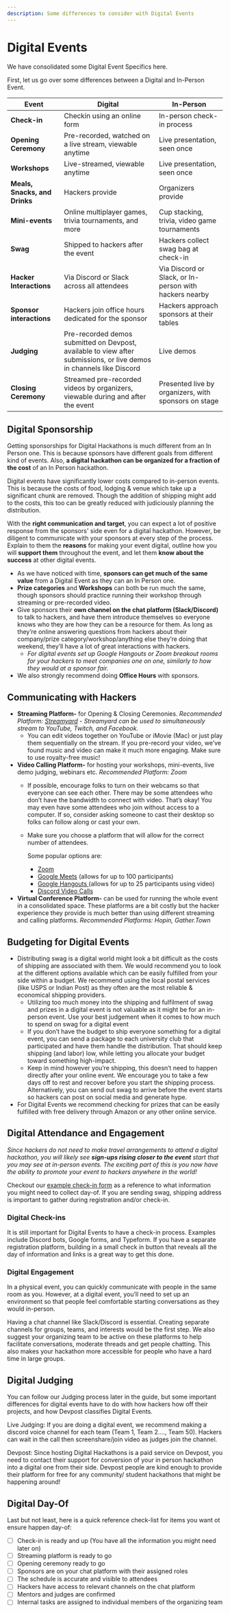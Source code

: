 ```yaml
---
description: Some differences to consider with Digital Events
---
```


# Digital Events

We have consolidated some Digital Event Specifics here.&#x20;

First, let us go over some differences between a Digital and In-Person Event.&#x20;

| Event                         | Digital                                                                                                              | In-Person                                              |
| ----------------------------- | -------------------------------------------------------------------------------------------------------------------- | ------------------------------------------------------ |
| **Check-in**                  | Checkin using an online form                                                                                         | In-person check-in process                             |
| **Opening Ceremony**          | Pre-recorded, watched on a live stream, viewable anytime                                                             | Live presentation, seen once                           |
| **Workshops**                 | Live-streamed, viewable anytime                                                                                      | Live presentation, seen once                           |
| **Meals, Snacks, and Drinks** | Hackers provide                                                                                                      | Organizers provide                                     |
| **Mini-events**               | Online multiplayer games, trivia tournaments, and more                                                               | Cup stacking, trivia, video game tournaments           |
| **Swag**                      | Shipped to hackers after the event                                                                                   | Hackers collect swag bag at check-in                   |
| **Hacker Interactions**       | Via Discord or Slack across all attendees                                                                            | Via Discord or Slack, or In-person with hackers nearby |
| **Sponsor interactions**      | Hackers join office hours dedicated for the sponsor                                                                  | Hackers approach sponsors at their tables              |
| **Judging**                   | Pre-recorded demos submitted on Devpost, available to view after submissions, or live demos in channels like Discord | Live demos                                             |
| **Closing Ceremony**          | Streamed pre-recorded videos by organizers, viewable during and after the event                                      | Presented live by organizers, with sponsors on stage   |

## **Digital** Sponsorship

Getting sponsorships for Digital Hackathons is much different from an In Person one. This is because sponsors have different goals from different kind of events. Also, **a digital hackathon can be organized for a fraction of the cost** of an In Person hackathon.

Digital events have significantly lower costs compared to in-person events. This is because the costs of food, lodging & venue which take up a significant chunk are removed. Though the addition of shipping might add to the costs, this too can be greatly reduced with judiciously planning the distribution.

With the **right communication and target**, you can expect a lot of positive response from the sponsors' side even for a digital hackathon. However, be diligent to communicate with your sponsors at every step of the process. Explain to them the **reasons** for making your event digital, outline how you will **support them** throughout the event, and let them **know about the success** at other digital events.

* As we have noticed with time, **sponsors can get much of the same value** from a Digital Event as they can an In Person one.&#x20;
* **Prize categories** and **Workshops** can both be run much the same, though sponsors should practice running their workshop through streaming or pre-recorded video.&#x20;
* Give sponsors their **own channel on the chat platform (Slack/Discord)** to talk to hackers, and have them introduce themselves so everyone knows who they are how they can be a resource for them. As long as they’re online answering questions from hackers about their company/prize category/workshop/anything else they’re doing that weekend, they’ll have a lot of great interactions with hackers.&#x20;
  * _For digital events set up Google Hangouts or Zoom breakout rooms for your hackers to meet companies one on one, similarly to how they would at a sponsor fair._
* We also strongly recommend doing **Office Hours** with sponsors.

## Communicating with Hackers

* **Streaming Platform-** for Opening & Closing Ceremonies. _Recommended Platform:_ [_Streamyard_](../../../organizer-resources/logistics-resources/streamyard.md) _- Streamyard can be used to simultaneously stream to YouTube, Twitch, and Facebook._&#x20;
  * You can edit videos together on YouTube or iMovie (Mac) or just play them sequentially on the stream. If you pre-record your video, we’ve found music and video can make it much more engaging. Make sure to use royalty-free music!
* **Video Calling Platform-** for hosting your workshops, mini-events, live demo judging, webinars etc. _Recommended Platform: Zoom_
  * If possible, encourage folks to turn on their webcams so that everyone can see each other. There may be some attendees who don’t have the bandwidth to connect with video. That’s okay! You may even have some attendees who join without access to a computer. If so, consider asking someone to cast their desktop so folks can follow along or cast your own.
  *   Make sure you choose a platform that will allow for the correct number of attendees.

      Some popular options are:

      * [Zoom](https://support.zoom.us/hc/en-us/articles/206618765-Zoom-video-tutorials)&#x20;
      * [Google Meets](https://apps.google.com/meet/how-it-works/) (allows for up to 100 participants)&#x20;
      * [Google Hangouts ](https://support.google.com/hangouts/answer/2944865?co=GENIE.Platform%3DAndroid\&hl=en)(allows for up to 25 participants using video)
      * [Discord Video Calls ](https://support.discord.com/hc/en-us/articles/115000982752-Screen-sharing-Video-Calls)
* **Virtual Conference Platform-** can be used for running the whole event in a consolidated space. These platforms are a bit costly but the hacker experience they provide is much better than using different streaming and calling platforms. _Recommended Platforms: Hopin, Gather.Town_

## Budgeting for Digital Events

* Distributing swag is a digital world might look a bit difficult as the costs of shipping are associated with them. We would recommend you to look at the different options available which can be easily fulfilled from your side within a budget. We recommend using the local postal services (like USPS or Indian Post) as they often are the most reliable & economical shipping providers.&#x20;
  * Utilizing too much money into the shipping and fulfilment of swag and prizes in a digital event is not valuable as it might be for an in-person event. Use your best judgement when it comes to how much to spend on swag for a digital event
  * If you don’t have the budget to ship everyone something for a digital event, you can send a package to each university club that participated and have them handle the distribution. That should keep shipping (and labor) low, while letting you allocate your budget toward something high-impact.
  * Keep in mind however you’re shipping, this doesn’t need to happen directly after your online event. We encourage you to take a few days off to rest and recover before you start the shipping process. Alternatively, you can send out swag to arrive before the event starts so hackers can post on social media and generate hype.&#x20;
* For Digital Events we recommend checking for prizes that can be easily fulfilled with free delivery through Amazon or any other online service.&#x20;

## Digital Attendance and Engagement

_Since hackers do not need to make travel arrangements to attend a digital hackathon, you will likely see **sign-ups rising closer to the event** start that you may see at in-person events. The exciting part of this is you now have the ability to promote your event to hackers anywhere in the world!_

Checkout our [example check-in form](https://majorleaguehacking.typeform.com/to/HxLpsQjl) as a reference to what information you might need to collect day-of. If you are sending swag, shipping address is important to gather during registration and/or check-in.&#x20;

### Digital Check-ins

It is still important for Digital Events to have a check-in process. Examples include Discord bots, Google forms, and Typeform. If you have a separate registration platform, building in a small check in button that reveals all the day of information and links is a great way to get this done.

### Digital Engagement

In a physical event, you can quickly communicate with people in the same room as you. However, at a digital event, you’ll need to set up an environment so that people feel comfortable starting conversations as they would in-person.

Having a chat channel like Slack/Discord is essential. Creating separate channels for groups, teams, and interests would be the first step. We also suggest your organizing team to be active on these platforms to help facilitate conversations, moderate threads and get people chatting. This also makes your hackathon more accessible for people who have a hard time in large groups.

## Digital Judging

You can follow our Judging process later in the guide, but some important differences for digital events have to do with how hackers how off their projects, and how Devpost classifies Digital Events.&#x20;

Live Judging: If you are doing a digital event, we recommend making a discord voice channel for each team (Team 1, Team 2...., Team 50). Hackers can wait in the call then screenshare/join video as judges join the channel.

Devpost: Since hosting Digital Hackathons is a paid service on Devpost, you need to contact their support for conversion of your in person hackathon into a digital one from their side. Devpost people are kind enough to provide their platform for free for any community/ student hackathons that might be happening around!

## Digital Day-Of

Last but not least, here is a quick reference check-list for items you want ot ensure happen day-of:&#x20;

* [ ] Check-in is ready and up (You have all the information you might need later on)
* [ ] Streaming platform is ready to go
* [ ] Opening ceremony ready to go&#x20;
* [ ] Sponsors are on your chat platform with their assigned roles
* [ ] The schedule is accurate and visible to attendees&#x20;
* [ ] Hackers have access to relevant channels on the chat platform&#x20;
* [ ] Mentors and judges are confirmed&#x20;
* [ ] Internal tasks are assigned to individual members of the organizing team
